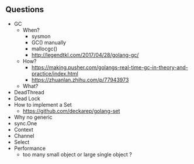 ## Questions

- GC
  - When?
    - sysmon
    - GC() manually
    - mallocgc()
    - http://legendtkl.com/2017/04/28/golang-gc/
  - How?
    - https://making.pusher.com/golangs-real-time-gc-in-theory-and-practice/index.html
    - https://zhuanlan.zhihu.com/p/77943973
  - What?
- DeadThread
- Dead Lock
- How to implement a Set
  - https://github.com/deckarep/golang-set
- Why no generic
- sync.One
- Context
- Channel
- Select
- Performance
  - too many small object or large single object ?